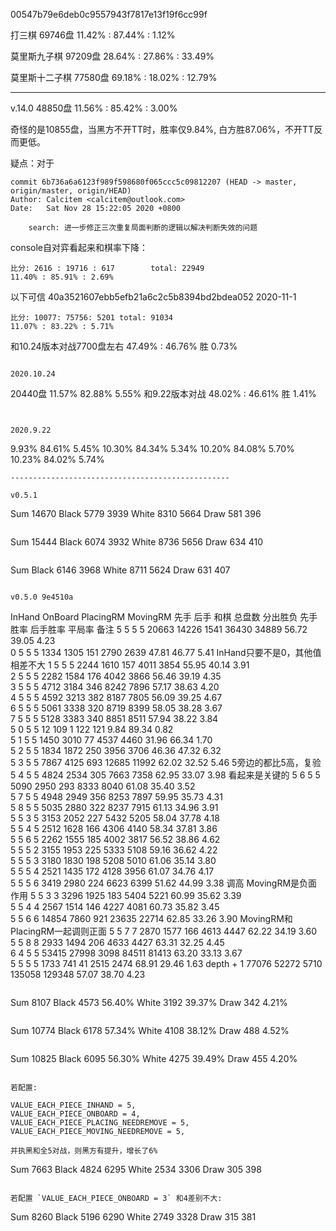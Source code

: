 00547b79e6deb0c9557943f7817e13f19f6cc99f

打三棋 69746盘
11.42% : 87.44% : 1.12%

莫里斯九子棋 97209盘
28.64% : 27.86% : 33.49%

莫里斯十二子棋 77580盘
69.18% : 18.02% : 12.79%

-----------------

v.14.0
48850盘
11.56% : 85.42% : 3.00%

奇怪的是10855盘，当黑方不开TT时，胜率仅9.84%, 白方胜87.06%，不开TT反而更低。

疑点：对于
```
commit 6b736a6a6123f989f598680f065ccc5c09812207 (HEAD -> master, origin/master, origin/HEAD)
Author: Calcitem <calcitem@outlook.com>
Date:   Sat Nov 28 15:22:05 2020 +0800

    search: 进一步修正三次重复局面判断的逻辑以解决判断失效的问题
```
console自对弈看起来和棋率下降：
```
比分: 2616 : 19716 : 617        total: 22949
11.40% : 85.91% : 2.69%
```

以下可信
40a3521607ebb5efb21a6c2c5b8394bd2bdea052
2020-11-1

```
比分: 10077: 75756: 5201 total: 91034
11.07% : 83.22% : 5.71%
```	



和10.24版本对战7700盘左右
47.49% : 46.76% 胜 0.73%
```

2020.10.24
```
20440盘
11.57% 82.88% 5.55%
和9.22版本对战
48.02% : 46.61% 胜 1.41%
```


2020.9.22

```
9.93% 84.61% 5.45%
10.30% 84.34% 5.34%
10.20% 84.08% 5.70%
10.23% 84.02% 5.74%
```
-------------------------------------------------

v0.5.1

```
Sum	14670
Black	5779	3939
White	8310	5664
Draw	581	396
```

```
Sum	15444
Black	6074	3932
White	8736	5656
Draw	634	410
```

```
Sum	
Black	6146	3968
White	8711	5624
Draw	631	407
```

v0.5.0 9e4510a

```
InHand	OnBoard	PlacingRM	MovingRM	先手	后手	和棋	总盘数	分出胜负	先手胜率	后手胜率	平局率	备注
5	5	5	5	20663	14226	1541	36430	34889	56.72 	39.05 	4.23 	
0	5	5	5	1334	1305	151	2790	2639	47.81 	46.77 	5.41 	InHand只要不是0，其他值相差不大
1	5	5	5	2244	1610	157	4011	3854	55.95 	40.14 	3.91 	
2	5	5	5	2282	1584	176	4042	3866	56.46 	39.19 	4.35 	
3	5	5	5	4712	3184	346	8242	7896	57.17 	38.63 	4.20 	
4	5	5	5	4592	3213	382	8187	7805	56.09 	39.25 	4.67 	
6	5	5	5	5061	3338	320	8719	8399	58.05 	38.28 	3.67 	
7	5	5	5	5128	3383	340	8851	8511	57.94 	38.22 	3.84 	
5	0	5	5	12	109	1	122	121	9.84 	89.34 	0.82 	
5	1	5	5	1450	3010	77	4537	4460	31.96 	66.34 	1.70 	
5	2	5	5	1834	1872	250	3956	3706	46.36 	47.32 	6.32 	
5	3	5	5	7867	4125	693	12685	11992	62.02 	32.52 	5.46 	5旁边的都比5高，复验 
5	4	5	5	4824	2534	305	7663	7358	62.95 	33.07 	3.98 	看起来是关键的
5	6	5	5	5090	2950	293	8333	8040	61.08 	35.40 	3.52 	
5	7	5	5	4948	2949	356	8253	7897	59.95 	35.73 	4.31 	
5	8	5	5	5035	2880	322	8237	7915	61.13 	34.96 	3.91 	
5	5	3	5	3153	2052	227	5432	5205	58.04 	37.78 	4.18 	
5	5	4	5	2512	1628	166	4306	4140	58.34 	37.81 	3.86 	
5	5	6	5	2262	1555	185	4002	3817	56.52 	38.86 	4.62 	
5	5	5	2	3155	1953	225	5333	5108	59.16 	36.62 	4.22 	
5	5	5	3	3180	1830	198	5208	5010	61.06 	35.14 	3.80 	
5	5	5	4	2521	1435	172	4128	3956	61.07 	34.76 	4.17 	
5	5	5	6	3419	2980	224	6623	6399	51.62 	44.99 	3.38 	调高 MovingRM是负面作用
5	5	3	3	3296	1925	183	5404	5221	60.99 	35.62 	3.39 	
5	5	4	4	2567	1514	146	4227	4081	60.73 	35.82 	3.45 	
5	5	6	6	14854	7860	921	23635	22714	62.85 	33.26 	3.90 	MovingRM和PlacingRM一起调则正面
5	5	7	7	2870	1577	166	4613	4447	62.22 	34.19 	3.60 	
5	5	8	8	2933	1494	206	4633	4427	63.31 	32.25 	4.45 	
6	4	5	5	53415	27998	3098	84511	81413	63.20 	33.13 	3.67 	
5	5	5	5	1733	741	41	2515	2474	68.91 	29.46 	1.63 	depth + 1
				77076	52272	5710	135058	129348	57.07 	38.70 	4.23 	

```

```
Sum 8107
Black	4573	56.40%
White	3192	39.37%
Draw	342	 4.21%
```

```
Sum	10774
Black	6178	57.34%
White	4108	38.12%
Draw	488	4.52%
```

```
Sum	10825
Black	6095	56.30%
White	4275	39.49%
Draw	455	4.20%
```

若配置:

```
    VALUE_EACH_PIECE_INHAND = 5,
    VALUE_EACH_PIECE_ONBOARD = 4,
    VALUE_EACH_PIECE_PLACING_NEEDREMOVE = 5,
    VALUE_EACH_PIECE_MOVING_NEEDREMOVE = 5,
```
并执黑和全5对战，则黑方有提升，增长了6%
```
Sum	7663
Black	4824	6295
White	2534	3306
Draw	305	398
```

若配置 `VALUE_EACH_PIECE_ONBOARD = 3` 和4差别不大:

```
Sum	8260
Black	5196	6290
White	2749	3328
Draw	315	381
```